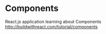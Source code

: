 # Components

React.js application learning about Components
http://buildwithreact.com/tutorial/components